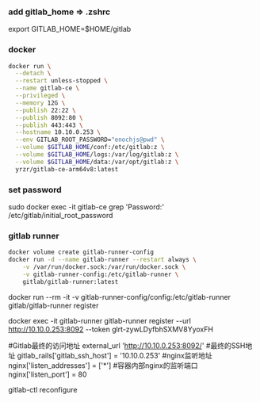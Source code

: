 ### add gitlab_home => .zshrc
export GITLAB_HOME=$HOME/gitlab

### docker
```sh
docker run \
  --detach \
  --restart unless-stopped \
  --name gitlab-ce \
  --privileged \
  --memory 12G \
  --publish 22:22 \
  --publish 8092:80 \
  --publish 443:443 \
  --hostname 10.10.0.253 \
  --env GITLAB_ROOT_PASSWORD="enochjs@pwd" \
  --volume $GITLAB_HOME/conf:/etc/gitlab:z \
  --volume $GITLAB_HOME/logs:/var/log/gitlab:z \
  --volume $GITLAB_HOME/data:/var/opt/gitlab:z \
  yrzr/gitlab-ce-arm64v8:latest
```

### set password
sudo docker exec -it gitlab-ce grep 'Password:' /etc/gitlab/initial_root_password

### gitlab runner
```sh
docker volume create gitlab-runner-config
docker run -d --name gitlab-runner --restart always \
    -v /var/run/docker.sock:/var/run/docker.sock \
    -v gitlab-runner-config:/etc/gitlab-runner \
    gitlab/gitlab-runner:latest
```

docker run --rm -it -v gitlab-runner-config/config:/etc/gitlab-runner gitlab/gitlab-runner register

docker exec -it gitlab-runner gitlab-runner register  --url http://10.10.0.253:8092  --token glrt-zywLDyfbhSXMV8YyoxFH

#Gitlab最终的访问地址
external_url 'http://10.10.0.253:8092/'
#最终的SSH地址
gitlab_rails['gitlab_ssh_host'] = '10.10.0.253'
#nginx监听地址
nginx['listen_addresses'] = ['*']
#容器内部nginx的监听端口
nginx['listen_port'] = 80

gitlab-ctl reconfigure

<!-- https://www.jianshu.com/p/f2b79af2fdc8 -->